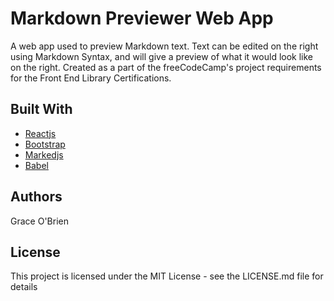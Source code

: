 # Markdown Previewer Web App
A web app used to preview Markdown text. Text can be edited on the right using Markdown Syntax, and will give a preview of what it would look like on the right. Created as a part of the freeCodeCamp's project requirements for the Front End Library Certifications.

## Built With
* [Reactjs](https://reactjs.org/)
* [Bootstrap](https://getbootstrap.com/)
* [Markedjs](https://github.com/markedjs/marked)
* [Babel](https://babeljs.io/)

## Authors
Grace O'Brien

## License
This project is licensed under the MIT License - see the LICENSE.md file for details

